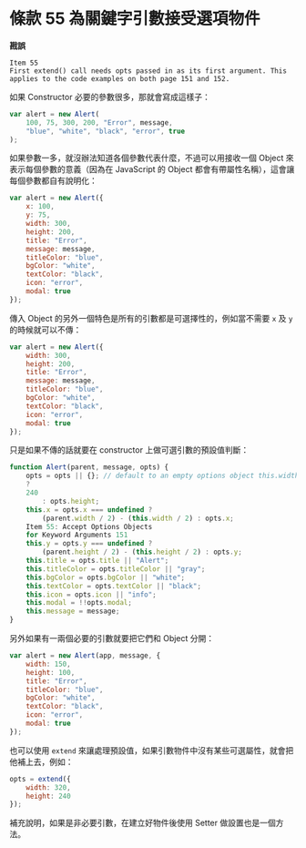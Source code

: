# 條款 55 為關鍵字引數接受選項物件

**戡誤**

    Item 55
    First extend() call needs opts passed in as its first argument. This applies to the code examples on both page 151 and 152.

如果 Constructor 必要的參數很多，那就會寫成這樣子：

```javascript
var alert = new Alert(
    100, 75, 300, 200, "Error", message,
    "blue", "white", "black", "error", true
);
```

如果參數一多，就沒辦法知道各個參數代表什麼，不過可以用接收一個 Object 來表示每個參數的意義（因為在 JavaScript 的 Object 都會有帶屬性名稱），這會讓每個參數都自有說明化：

```javascript
var alert = new Alert({
    x: 100,
    y: 75,
    width: 300,
    height: 200,
    title: "Error",
    message: message,
    titleColor: "blue",
    bgColor: "white",
    textColor: "black",
    icon: "error",
    modal: true
});
```

傳入 Object 的另外一個特色是所有的引數都是可選擇性的，例如當不需要 `x` 及 `y` 的時候就可以不傳：

```javascript
var alert = new Alert({
    width: 300,
    height: 200,
    title: "Error",
    message: message,
    titleColor: "blue",
    bgColor: "white",
    textColor: "black",
    icon: "error",
    modal: true
});
```

只是如果不傳的話就要在 constructor 上做可選引數的預設值判斷：

```javascript
function Alert(parent, message, opts) {
    opts = opts || {}; // default to an empty options object this.width = opts.width === undefined ? 320 : opts.width; this.height = opts.height === undefined
    ?
    240
        : opts.height;
    this.x = opts.x === undefined ?
        (parent.width / 2) - (this.width / 2) : opts.x;
    Item 55: Accept Options Objects
    for Keyword Arguments 151
    this.y = opts.y === undefined ?
        (parent.height / 2) - (this.height / 2) : opts.y;
    this.title = opts.title || "Alert";
    this.titleColor = opts.titleColor || "gray";
    this.bgColor = opts.bgColor || "white";
    this.textColor = opts.textColor || "black";
    this.icon = opts.icon || "info";
    this.modal = !!opts.modal;
    this.message = message;
}
```

另外如果有一兩個必要的引數就要把它們和 Object 分開：

```javascript
var alert = new Alert(app, message, {
    width: 150,
    height: 100,
    title: "Error",
    titleColor: "blue",
    bgColor: "white",
    textColor: "black",
    icon: "error",
    modal: true
});
```

也可以使用 `extend` 來讓處理預設值，如果引數物件中沒有某些可選屬性，就會把他補上去，例如：

```javascript
opts = extend({
    width: 320,
    height: 240
});
```

補充說明，如果是非必要引數，在建立好物件後使用 Setter 做設置也是一個方法。

